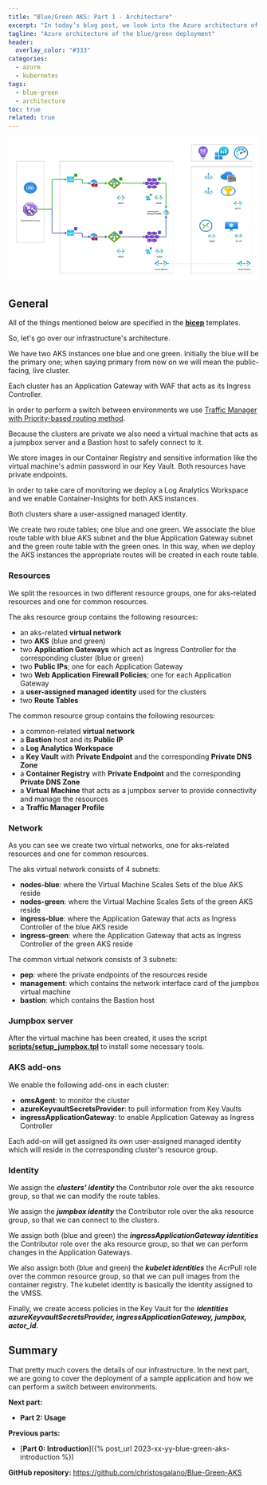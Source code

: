 ```yaml
---
title: "Blue/Green AKS: Part 1 - Architecture"
excerpt: "In today’s blog post, we look into the Azure architecture of our blue/green deployment."
tagline: "Azure architecture of the blue/green deployment"
header:
  overlay_color: "#333"
categories:
  - azure
  - kubernetes
tags:
  - blue-green
  - architecture
toc: true
related: true
---
```


![architecture](/assets/images/blue-green-aks/architecture.jpg)

## General

All of the things mentioned below are specified in the [**bicep**](https://github.com/christosgalano/Blue-Green-AKS/tree/main/bicep) templates.

So, let's go over our infrastructure's architecture.

We have two AKS instances one blue and one green. Initially the blue will be the primary one; when saying primary from now on we will mean the public-facing, live cluster.

Each cluster has an Application Gateway with WAF that acts as its Ingress Controller.

In order to perform a switch between environments we use [Traffic Manager with Priority-based routing method](https://learn.microsoft.com/en-us/azure/traffic-manager/traffic-manager-routing-methods#priority-traffic-routing-method).

Because the clusters are private we also need a virtual machine that acts as a jumpbox server and a Bastion host to safely connect to it.

We store images in our Container Registry and sensitive information like the virtual machine's admin password in our Key Vault. Both resources have private endpoints.

In order to take care of monitoring we deploy a Log Analytics Workspace and we enable Container-Insights for both AKS instances.

Both clusters share a user-assigned managed identity.

We create two route tables; one blue and one green. We associate the blue route table with blue AKS subnet and the blue Application Gateway subnet and the green route table with the green ones. In this way, when we deploy the AKS instances the appropriate routes will be created in each route table.

### Resources

We split the resources in two different resource groups, one for aks-related resources and one for common resources.

The aks resource group contains the following resources:

- an aks-related **virtual network**
- two **AKS** (blue and green)
- two **Application Gateways** which act as Ingress Controller for the corresponding cluster (blue or green)
- two **Public IPs**; one for each Application Gateway
- two **Web Application Firewall Policies**; one for each Application Gateway
- a **user-assigned managed identity** used for the clusters
- two **Route Tables**

The common resource group contains the following resources:

- a common-related **virtual network**
- a **Bastion** host and its **Public IP**
- a **Log Analytics Workspace**
- a **Key Vault** with **Private Endpoint** and the corresponding **Private DNS Zone**
- a **Container Registry** with **Private Endpoint** and the corresponding **Private DNS Zone**
- a **Virtual Machine** that acts as a jumpbox server to provide connectivity and manage the resources
- a **Traffic Manager Profile**

### Network

As you can see we create two virtual networks, one for aks-related resources and one for common resources.

The aks virtual network consists of 4 subnets:

- **nodes-blue**: where the Virtual Machine Scales Sets of the blue AKS reside
- **nodes-green**: where the Virtual Machine Scales Sets of the green AKS reside
- **ingress-blue**: where the Application Gateway that acts as Ingress Controller of the blue AKS reside
- **ingress-green**: where the Application Gateway that acts as Ingress Controller of the green AKS reside

The common virtual network consists of 3 subnets:

- **pep**: where the private endpoints of the resources reside
- **management**: which contains the network interface card of the jumpbox virtual machine
- **bastion**: which contains the Bastion host

### Jumpbox server

After the virtual machine has been created, it uses the script [**scripts/setup_jumpbox.tpl**](https://github.com/christosgalano/Blue-Green-AKS/blob/main/.github/scripts/setup_jumpbox.tpl) to install some necessary tools.

### AKS add-ons

We enable the following add-ons in each cluster:

- **omsAgent**: to monitor the cluster
- **azureKeyvaultSecretsProvider**: to pull information from Key Vaults
- **ingressApplicationGateway**: to enable Application Gateway as Ingress Controller

Each add-on will get assigned its own user-assigned managed identity which will reside in the corresponding cluster's resource group.

### Identity

We assign the ***clusters' identity*** the Contributor role over the aks resource group, so that we can modify the route tables.

We assign the ***jumpbox identity*** the Contributor role over the aks resource group, so that we can connect to the clusters.

We assign both (blue and green) the ***ingressApplicationGateway identities*** the Contributor role over the aks resource group, so that we can perform changes in the Application Gateways.

We also assign both (blue and green) the ***kubelet identities*** the AcrPull role over the common resource group, so that we can pull images from the container registry. The kubelet identity is basically the identity assigned to the VMSS.

Finally, we create access policies in the Key Vault for the ***identities azureKeyvaultSecretsProvider, ingressApplicationGateway, jumpbox, actor_id***.

## Summary

That pretty much covers the details of our infrastructure. In the next part, we are going to cover the deployment of a sample application and how we can perform a switch between environments.

**Next part:**

- **Part 2: Usage**

**Previous parts:**

- [**Part 0: Introduction**]({% post_url 2023-xx-yy-blue-green-aks-introduction %})

**GitHub repository:** <https://github.com/christosgalano/Blue-Green-AKS>
